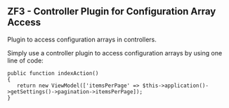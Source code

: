 ## ZF3 - Controller Plugin for Configuration Array Access
Plugin to access configuration arrays in controllers.

Simply use a controller plugin to access configuration arrays by using one line of code:

``` 
public function indexAction()
{
   return new ViewModel(['itemsPerPage' => $this->application()->getSettings()->pagination->itemsPerPage]);
}
``` 
